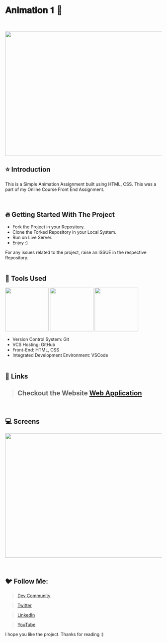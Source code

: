 # 𝐀𝐧𝐢𝐦𝐚𝐭𝐢𝐨𝐧 𝟏 🚀

<br/>
<p align="center">
<img height="400" width="800" src="https://user-images.githubusercontent.com/76626529/183897018-68cb643e-1121-4af2-aa49-06c55e4c2c20.png">
</p>

## ⭐ Introduction

This is a Simple Animation Assignment built using HTML, CSS. This was a part of my Online Course Front End Assignment.

   <br/>

## 🔥 Getting Started With The Project

-  Fork the Project in your Repository.
-  Clone the Forked Repository in your Local System.
-  Run on Live Server.
-  Enjoy :)

For any issues related to the project, raise an ISSUE in the respective Repository.
<br/>
<br/>

## 🔨 Tools Used

<p align="justify">
<img height="140" width="140" src="https://www.w3.org/html/logo/downloads/HTML5_Logo_256.png">
<img height="140" width="140" src="https://logodix.com/logo/470309.png">
<img height="140" width="140" src="https://code.visualstudio.com/assets/apple-touch-icon.png">
</p>

-  Version Control System: Git
-  VCS Hosting: GitHub
-  Front-End: HTML, CSS
-  Integrated Development Environment: VSCode
   <br/>
   <br/>

## 🔗 Links

> ## Checkout the Website [Web Application](https://ayush-kanduri.github.io/Animation-1/)

 <br/>

## 💻 Screens

<p align="justify">
<img height="400" width="800" src="https://user-images.githubusercontent.com/76626529/183897018-68cb643e-1121-4af2-aa49-06c55e4c2c20.png">
</p>
<br/>

## 🐦 Follow Me:

> [Dev Community](https://dev.to/ayushkanduri)

> [Twitter](https://twitter.com/ayush_codes)

> [LinkedIn](https://www.linkedin.com/in/ayushkanduri/)

> [YouTube](https://www.youtube.com/channel/UC6c1ajC_2jF7wQp7Y13t2bg)

I hope you like the project. Thanks for reading :)
